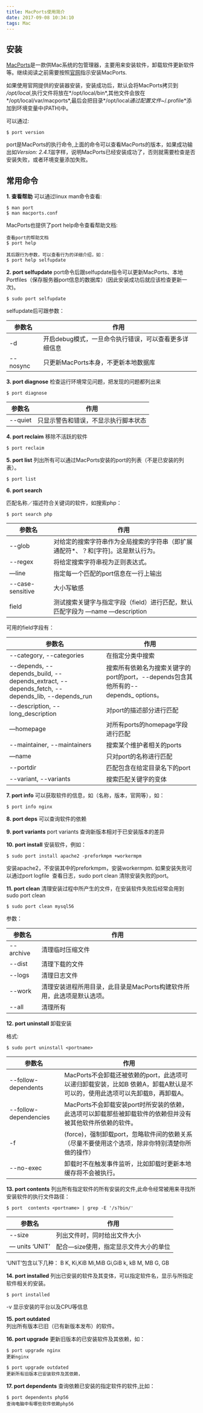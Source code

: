 ```yaml
---
title: MacPorts使用简介
date: 2017-09-08 10:34:10
tags: Mac
---
```


安装
--------
[MacPorts](https://www.macports.org/)是一款供Mac系统的包管理器，主要用来安装软件，卸载软件更新软件等。继续阅读之前需要按照[官网](https://www.macports.org/install.php)指示安装MacPorts.

如果使用官网提供的安装器安装，安装成功后，默认会将MacPorts拷贝到 */opt/local*,执行文件将放在*/opt/local/bin*,其他文件会放在*/opt/local/var/macports*,最后会把目录*/opt/local*通过配置文件*~/.profile*添加到环境变量中(PATH)中。

可以通过:
```
$ port version
```
port是MacPorts的执行命令,上面的命令可以查看MacPorts的版本，如果成功输出如*Version: 2.4.1*滋字样，说明MacPorts已经安装成功了，否则就需要检查是否安装失败，或者环境变量添加失败。


常用命令
-------
**1. 查看帮助**
可以通过linux man命令查看:
```
$ man port
$ man macports.conf
```
MacPorts也提供了port help命令查看帮助文档:
```
查看port的帮助文档
$ port help 

其后跟行为参数，可以查看行为的详细介绍，如：
$ port help selfupdate
```

**2. port selfupdate**
port命令后跟selfupdate指令可以更新MacPorts、本地Portfiles（保存服务器port信息的数据库）(因此安装成功后就应该检查更新一次)。
```
$ sudo port selfupdate 
```
selfupdate后可跟参数：

参数名 | 作用
------- | -------
-d 	 | 开启debug模式，一旦命令执行错误，可以查看更多详细信息
--nosync |	只更新MacPorts本身，不更新本地数据库


**3. port diagnose**
检查运行环境常见问题，把发现的问题都列出来
```
$ port diagnose 
```

参数名 | 作用
------- | -------
--quiet |只显示警告和错误，不显示执行脚本状态


**4. port reclaim**
移除不活跃的软件
```
$ port reclaim
```

**5. port list**
列出所有可以通过MacPorts安装的port的列表（不是已安装的列表）。
```
$ port list
```

**6. port search**

匹配名称／描述符合关键词的软件，如搜索php：
```
$ port search php
```

参数名 | 作用
------- | -------
--glob	|对给定的搜索字符串作为全局搜索的字符串（即扩展通配符*、？和[字符]。这是默认行为。
--regex	|将给定搜索字符串视为正则表达式。
—line	|指定每一个匹配的port信息在一行上输出
--case-sensitive |大小写敏感
field|	测试搜索关键字与指定字段（field）进行匹配，默认匹配字段为 —name —description

可用的field字段有：

参数名 | 作用
------- | -------
	--category, --categories	|在指定分类中搜索
	--depends, --depends_build, --depends_extract, --depends_fetch, --depends_lib, --depends_run |搜索所有依赖名为搜索关键字的port的port，--depends包含其他所有的--depends_ options。
	--description, --long_description|对port的描述部分进行匹配
	—homepage|对所有ports的homepage字段进行匹配
	--maintainer, --maintainers|搜索某个维护者相关的ports
	—name	|只对port的名称进行匹配
	--portdir|匹配包含在给定目录名下的port
	--variant, --variants|搜索匹配关键字的变体

**7. port info**
可以获取软件的信息，如（名称，版本，官网等），如：
```
$ port info nginx
```

**8. port deps**
可以查询软件的依赖

**9. port variants**
port variants 查询新版本相对于已安装版本的差异

	
**10. port install**
安装软件，例如：
```
$ sudo port install apache2 -preforkmpm +workermpm
```
安装apache2，不安装其中的preforkmpm，安装workermpm.
如果安装失败可以通过port logfile <portname> 查看日志，sudo port clean <portname>清除安装失败的port。


**11. port clean**
清理安装过程中所产生的文件，在安装软件失败后经常会用到
	sudo port clean <portname>
```
$ sudo port clean mysql56
```

参数：

参数名 | 作用
------- | -------
--archive 	|清理临时压缩文件
--dist		|清理下载的文件
--logs		|清理日志文件
--work		|清理安装进程所用目录，此目录是MacPorts构建软件所用，此选项是默认选项。
--all			|清理所有




**12. port uninstall** 
卸载安装

格式:
```
$ sudo port uninstall <portname>
```

参数名 | 作用
------- | -------
--follow-dependents 	|	MacPorts不会卸载还被依赖的port，此选项可以递归卸载安装，比如B 依赖A，卸载A默认是不可以的，使用此选项可以先卸载B，再卸载A。
--follow-dependencies	|	MacPorts不会卸载安装port时所安装的依赖，此选项可以卸载那些被卸载软件的依赖但并没有被其他软件所依赖的软件。
-f						|(force)，强制卸载port，忽略软件间的依赖关系（尽量不要使用这个选项，除非你特别清楚你所做的操作）
--no-exec				|卸载时不在触发事件监听，比如卸载时更新本地缓存将不会被执行。


**13. port contents**
列出所有指定软件的所有安装的文件,此命令经常被用来寻找所安装软件的执行文件路径：
```
$ port  contents <portname> | grep -E '/s?bin/'
```

参数名 | 作用
------- | -------
--size			|	列出文件时，同时给出文件大小
— units ‘UNIT’ |		配合—size使用，指定显示文件大小的单位

‘UNIT’包含以下几种：
	B
	K, Ki,KiB
	Mi,MiB
	Gi,GiB
	k, kB
	M, MB
	G, GB

**14. port installed**
列出已安装的软件及其变体，可以指定软件名，显示与所指定软件相关的安装。
```
$ port installed
```
-v	显示安装的平台以及CPU等信息

**15. port outdated**	
列出所有版本已旧（已有新版本发布）的软件。

**16. port upgrade**
更新旧版本的已安装软件及其依赖，如：
```
$ port upgrade nginx
更新nginx

$ port upgrade outdated
更新所有旧版本已安装软件及其依赖，
```

**17. port dependents**
查询依赖已安装的指定软件的软件,比如：
```
$ port dependents php56
查询电脑中有哪些软件依赖php56
```
